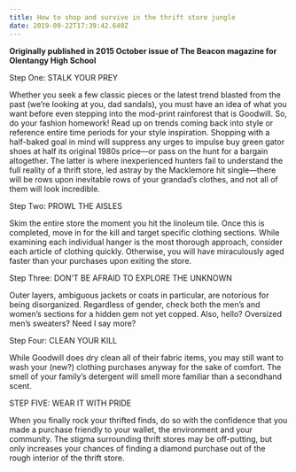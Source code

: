 ```yaml
---
title: How to shop and survive in the thrift store jungle
date: 2019-09-22T17:39:42.640Z
---
```


**Originally published in 2015 October issue of The Beacon magazine for Olentangy High School**

Step One: STALK YOUR PREY

Whether you seek a few classic pieces or the latest trend blasted from the past (we’re looking at you, dad sandals), you must have an idea of what you want before even stepping into the mod-print rainforest that is Goodwill. So, do your fashion homework! Read up on trends coming back into style or reference entire time periods for your style inspiration. Shopping with a half-baked goal in mind will suppress any urges to impulse buy green gator shoes at half its original 1980s price—or pass on the hunt for a bargain altogether. The latter is where inexperienced hunters fail to understand the full reality of a thrift store, led astray by the Macklemore hit single—there will be rows upon inevitable rows of your grandad’s clothes, and not all of them will look incredible.

Step Two: PROWL THE AISLES

Skim the entire store the moment you hit the linoleum tile. Once this is completed, move in for the kill and target specific clothing sections. While examining each individual hanger is the most thorough approach, consider each article of clothing quickly. Otherwise, you will have miraculously aged faster than your purchases upon exiting the store.

Step Three: DON’T BE AFRAID TO EXPLORE THE UNKNOWN

Outer layers, ambiguous jackets or coats in particular, are notorious for being disorganized. Regardless of gender, check both the men’s and women’s sections for a hidden gem not yet copped. Also, hello? Oversized men’s sweaters? Need I say more?

Step Four: CLEAN YOUR KILL

While Goodwill does dry clean all of their fabric items, you may still want to wash your (new?) clothing purchases anyway for the sake of comfort. The smell of your family’s detergent will smell more familiar than a secondhand scent.

STEP FIVE: WEAR IT WITH PRIDE

When you finally rock your thrifted finds, do so with the confidence that you made a purchase friendly to your wallet, the environment and your community. The stigma surrounding thrift stores may be off-putting, but only increases your chances of finding a diamond purchase out of the rough interior of the thrift store.

